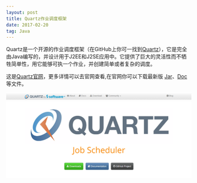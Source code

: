 ```yaml
---
layout: post
title: Quartz作业调度框架
date: 2017-02-20
tag: Java
---
```


Quartz是一个开源的作业调度框架（在GitHub上你可一找到[Quartz](https://github.com/quartz-scheduler/quartz)），它是完全由Java编写的，并设计用于J2EE和J2SE应用中。它提供了巨大的灵活性而不牺牲简单性，用它能够可执一个作业，并创建简单或者复杂的调度。

这是[Quartz官网](http://www.quartz-scheduler.org/)，更多详情可以去官网查看,在官网你可以下载最新版 [Jar](http://www.quartz-scheduler.org/downloads/)、[Doc](http://www.quartz-scheduler.org/documentation/) 等文件。

![](/images/posts/quartz/quartz_org_index.png)